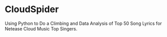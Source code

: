 # CloudSpider
Using Python to Do a Climbing and Data Analysis of Top 50 Song Lyrics for Netease Cloud Music Top Singers.
